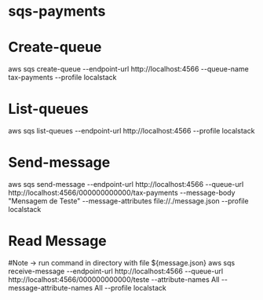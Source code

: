 ﻿# sqs-payments

# Create-queue
aws sqs create-queue --endpoint-url http://localhost:4566 --queue-name tax-payments --profile localstack

# List-queues
aws sqs list-queues --endpoint-url http://localhost:4566 --profile localstack

# Send-message
aws sqs send-message --endpoint-url http://localhost:4566 --queue-url http://localhost:4566/000000000000/tax-payments --message-body "Mensagem de Teste" --message-attributes file://./message.json --profile localstack

# Read Message
#Note -> run command in directory with file ${message.json}
aws sqs receive-message --endpoint-url http://localhost:4566 --queue-url http://localhost:4566/000000000000/teste --attribute-names All --message-attribute-names All  --profile localstack
